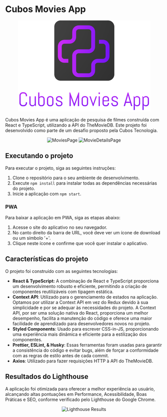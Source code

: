 # Cubos Movies App 

<p align="center">
  <img src="public/images/github/branding.png" alt="Logo">
</p>

Cubos Movies App é uma aplicação de pesquisa de filmes construída com React e TypeScript, utilizando a API do TheMovieDB. Este projeto foi desenvolvido como parte de um desafio proposto pela Cubos Tecnologia.

<p align="center">
  <img src="URL-DA-IMAGEM-MOVIESPAGE" alt="MoviesPage" width="400">
  <img src="URL-DA-IMAGEM-MOVIEDETAILSPAGE" alt="MovieDetailsPage" width="400">
</p>

## Executando o projeto

Para executar o projeto, siga as seguintes instruções:

1. Clone o repositório para o seu ambiente de desenvolvimento.
2. Execute `npm install` para instalar todas as dependências necessárias do projeto.
3. Inicie a aplicação com `npm start`.

### PWA

Para baixar a aplicação em PWA, siga as etapas abaixo:

1. Acesse o site do aplicativo no seu navegador.
2. No canto direito da barra de URL, você deve ver um ícone de download ou um símbolo '+'.
3. Clique neste ícone e confirme que você quer instalar o aplicativo.

## Características do projeto

O projeto foi construído com as seguintes tecnologias:

- **React & TypeScript:** A combinação de React e TypeScript proporciona um desenvolvimento robusto e eficiente, permitindo a criação de componentes reutilizáveis com tipagem estática.
- **Context API**: Utilizado para o gerenciamento de estados na aplicação. Optamos por utilizar a Context API em vez do Redux devido à sua simplicidade e por se adequar às necessidades do projeto. A Context API, por ser uma solução nativa do React, proporciona um melhor desempenho, facilita a manutenção do código e oferece uma maior facilidade de aprendizado para desenvolvedores novos no projeto.
- **Styled Components**: Usado para escrever CSS-in-JS, proporcionando uma experiência mais dinâmica e eficiente para a estilização dos componentes.
- **Prettier, ESLint, & Husky**: Essas ferramentas foram usadas para garantir a consistência do código e evitar bugs, além de forçar a conformidade com as regras de estilo antes de cada commit.
- **Axios**: Utilizado para fazer requisições HTTP à API do TheMovieDB.

## Resultados do Lighthouse

A aplicação foi otimizada para oferecer a melhor experiência ao usuário, alcançando altas pontuações em Performance, Acessibilidade, Boas Práticas e SEO, conforme verificado pelo Lighthouse do Google Chrome.

<p align="center">
  <img src="URL-DA-IMAGEM-LIGHTHOUSE" alt="Lighthouse Results" width="400">
</p>
